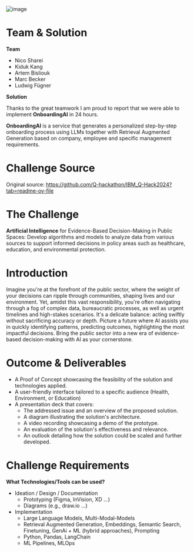 ![image](https://github.com/abisliouk/Qhackathon2024-IBM-challenge/assets/101648535/75b4cc71-a567-4497-add1-aed065f6794c)
# Team & Solution

**Team**
- Nico Sharei
- Kiduk Kang
- Artem Bisliouk
- Marc Becker
- Ludwig Fügner

**Solution**

Thanks to the great teamwork I am proud to report that we were able to implement **OnboardingAI** in 24 hours.

**OnboardingAI** is a service that generates a personalized step-by-step onboarding process using LLMs together with Retrieval Augmented Generation based on company, employee and specific management requirements.

# Challenge Source
Original source: https://github.com/Q-hackathon/IBM_Q-Hack2024?tab=readme-ov-file

# The Challenge
**Artificial Intelligence** for Evidence-Based Decision-Making in Public Spaces:
Develop algorithms and models to analyze data from various sources to support informed decisions in policy areas such as healthcare, education, and environmental protection.

# Introduction
Imagine you're at the forefront of the public sector, where the weight of your decisions can ripple through communities, shaping lives and our environment. Yet, amidst this vast responsibility, you're often navigating through a fog of complex data, bureaucratic processes, as well as urgent timelines and high-stakes scenarios. It's a delicate balance: acting swiftly without sacrificing accuracy or depth. Picture a future where AI assists you in quickly identifying patterns, predicting outcomes, highlighting the most impactful decisions. Bring the public sector into a new era of evidence-based decision-making with AI as your cornerstone.

# Outcome & Deliverables
- A Proof of Concept showcasing the feasibility of the solution and technologies applied.
- A user-friendly interface tailored to a specific audience (Health, Environment, or Education)
- A presentation deck that covers:
  - The addressed issue and an overview of the proposed solution.
  - A diagram illustrating the solution's architecture.
  - A video recording showcasing a demo of the prototype.
  - An evaluation of the solution's effectiveness and relevance.
  - An outlook detailing how the solution could be scaled and further developed.

# Challenge Requirements
**What Technologies/Tools can be used?**
- Ideation / Design / Documentation
  - Prototyping (Figma, InVision, XD …)
  - Diagrams (e.g., draw.io …)
- Implementation
  - Large Language Models, Multi-Modal-Models
  - Retrieval Augmented Generation, Embeddings, Semantic Search, Finetuning, GenAi + ML (hybrid approaches), Prompting
  - Python, Pandas, LangChain
  - ML Pipelines, MLOps
